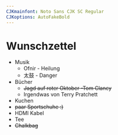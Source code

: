 ```yaml
---
CJKmainfont: Noto Sans CJK SC Regular
CJKoptions: AutoFakeBold
---
```


# Wunschzettel
- Musik
	- Ofnir - Heilung
	- 太鼓  - Danger
- Bücher
	- ~~Jagd auf roter Oktober -Tom Clancy~~
	- Irgendwas von Terry Pratchett
- Kuchen
- ~~paar Sportschuhe :)~~
- HDMI Kabel
- Tee
- ~~Chalkbag~~
